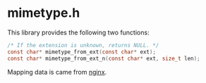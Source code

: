 mimetype.h
====

This library provides the following two functions:

```C
/* If the extension is unknown, returns NULL. */
const char* mimetype_from_ext(const char* ext);
const char* mimetype_from_ext_n(const char* ext, size_t len);
```

Mapping data is came from [nginx](https://github.com/nginx/nginx/blob/c108f04e85a15f4e1cc700b41999a92ce09a889d/conf/mime.types).
